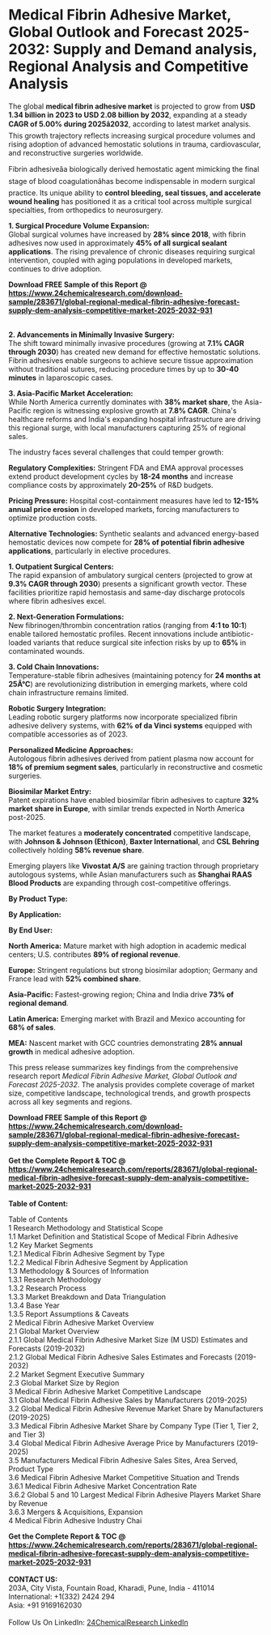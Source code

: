 <h1>Medical Fibrin Adhesive Market, Global Outlook and Forecast 2025-2032: Supply and Demand analysis, Regional Analysis and Competitive Analysis</h1><p>The global <strong>medical fibrin adhesive market</strong> is projected to grow from <strong>USD 1.34 billion in 2023 to USD 2.08 billion by 2032</strong>, expanding at a steady <strong>CAGR of 5.00% during 2025â2032</strong>, according to latest market analysis. This growth trajectory reflects increasing surgical procedure volumes and rising adoption of advanced hemostatic solutions in trauma, cardiovascular, and reconstructive surgeries worldwide.</p><p>Fibrin adhesiveâa biologically derived hemostatic agent mimicking the final stage of blood coagulationâhas become indispensable in modern surgical practice. Its unique ability to <strong>control bleeding, seal tissues, and accelerate wound healing</strong> has positioned it as a critical tool across multiple surgical specialties, from orthopedics to neurosurgery.</p><p><strong>1. Surgical Procedure Volume Expansion:</strong><br>
Global surgical volumes have increased by <strong>28% since 2018</strong>, with fibrin adhesives now used in approximately <strong>45% of all surgical sealant applications</strong>. The rising prevalence of chronic diseases requiring surgical intervention, coupled with aging populations in developed markets, continues to drive adoption.</p><div><b>Download FREE Sample of this Report @ 
            <a href="https://www.24chemicalresearch.com/download-sample/283671/global-regional-medical-fibrin-adhesive-forecast-supply-dem-analysis-competitive-market-2025-2032-931">
            https://www.24chemicalresearch.com/download-sample/283671/global-regional-medical-fibrin-adhesive-forecast-supply-dem-analysis-competitive-market-2025-2032-931</a></b></div><br><p><strong>2. Advancements in Minimally Invasive Surgery:</strong><br>
The shift toward minimally invasive procedures (growing at <strong>7.1% CAGR through 2030</strong>) has created new demand for effective hemostatic solutions. Fibrin adhesives enable surgeons to achieve secure tissue approximation without traditional sutures, reducing procedure times by up to <strong>30-40 minutes</strong> in laparoscopic cases.</p><p><strong>3. Asia-Pacific Market Acceleration:</strong><br>
While North America currently dominates with <strong>38% market share</strong>, the Asia-Pacific region is witnessing explosive growth at <strong>7.8% CAGR</strong>. China's healthcare reforms and India's expanding hospital infrastructure are driving this regional surge, with local manufacturers capturing 25% of regional sales.</p><p>The industry faces several challenges that could temper growth:</p><p><strong>Regulatory Complexities:</strong> Stringent FDA and EMA approval processes extend product development cycles by <strong>18-24 months</strong> and increase compliance costs by approximately <strong>20-25%</strong> of R&amp;D budgets.</p><p><strong>Pricing Pressure:</strong> Hospital cost-containment measures have led to <strong>12-15% annual price erosion</strong> in developed markets, forcing manufacturers to optimize production costs.</p><p><strong>Alternative Technologies:</strong> Synthetic sealants and advanced energy-based hemostatic devices now compete for <strong>28% of potential fibrin adhesive applications</strong>, particularly in elective procedures.</p><p><strong>1. Outpatient Surgical Centers:</strong><br>
The rapid expansion of ambulatory surgical centers (projected to grow at <strong>9.3% CAGR through 2030</strong>) presents a significant growth vector. These facilities prioritize rapid hemostasis and same-day discharge protocols where fibrin adhesives excel.</p><p><strong>2. Next-Generation Formulations:</strong><br>
New fibrinogen/thrombin concentration ratios (ranging from <strong>4:1 to 10:1</strong>) enable tailored hemostatic profiles. Recent innovations include antibiotic-loaded variants that reduce surgical site infection risks by up to <strong>65%</strong> in contaminated wounds.</p><p><strong>3. Cold Chain Innovations:</strong><br>
Temperature-stable fibrin adhesives (maintaining potency for <strong>24 months at 25Â°C</strong>) are revolutionizing distribution in emerging markets, where cold chain infrastructure remains limited.</p><p><strong>Robotic Surgery Integration:</strong><br>
	Leading robotic surgery platforms now incorporate specialized fibrin adhesive delivery systems, with <strong>62% of da Vinci systems</strong> equipped with compatible accessories as of 2023.</p><p><strong>Personalized Medicine Approaches:</strong><br>
	Autologous fibrin adhesives derived from patient plasma now account for <strong>18% of premium segment sales</strong>, particularly in reconstructive and cosmetic surgeries.</p><p><strong>Biosimilar Market Entry:</strong><br>
	Patent expirations have enabled biosimilar fibrin adhesives to capture <strong>32% market share in Europe</strong>, with similar trends expected in North America post-2025.</p><p>The market features a <strong>moderately concentrated</strong> competitive landscape, with <strong>Johnson &amp; Johnson (Ethicon)</strong>, <strong>Baxter International</strong>, and <strong>CSL Behring</strong> collectively holding <strong>58% revenue share</strong>.</p><p>Emerging players like <strong>Vivostat A/S</strong> are gaining traction through proprietary autologous systems, while Asian manufacturers such as <strong>Shanghai RAAS Blood Products</strong> are expanding through cost-competitive offerings.</p><p><strong>By Product Type:</strong></p><p><strong>By Application:</strong></p><p><strong>By End User:</strong></p><p><strong>North America:</strong> Mature market with high adoption in academic medical centers; U.S. contributes <strong>89% of regional revenue</strong>.</p><p><strong>Europe:</strong> Stringent regulations but strong biosimilar adoption; Germany and France lead with <strong>52% combined share</strong>.</p><p><strong>Asia-Pacific:</strong> Fastest-growing region; China and India drive <strong>73% of regional demand</strong>.</p><p><strong>Latin America:</strong> Emerging market with Brazil and Mexico accounting for <strong>68% of sales</strong>.</p><p><strong>MEA:</strong> Nascent market with GCC countries demonstrating <strong>28% annual growth</strong> in medical adhesive adoption.</p><p>This press release summarizes key findings from the comprehensive research report <em>Medical Fibrin Adhesive Market, Global Outlook and Forecast 2025-2032</em>. The analysis provides complete coverage of market size, competitive landscape, technological trends, and growth prospects across all key segments and regions.</p><div><b>Download FREE Sample of this Report @ 
            <a href="https://www.24chemicalresearch.com/download-sample/283671/global-regional-medical-fibrin-adhesive-forecast-supply-dem-analysis-competitive-market-2025-2032-931">
            https://www.24chemicalresearch.com/download-sample/283671/global-regional-medical-fibrin-adhesive-forecast-supply-dem-analysis-competitive-market-2025-2032-931</a></b></div><br><div><b>Get the Complete Report & TOC @ 
            <a href="https://www.24chemicalresearch.com/reports/283671/global-regional-medical-fibrin-adhesive-forecast-supply-dem-analysis-competitive-market-2025-2032-931">
            https://www.24chemicalresearch.com/reports/283671/global-regional-medical-fibrin-adhesive-forecast-supply-dem-analysis-competitive-market-2025-2032-931</a></b></div><br>
            <b>Table of Content:</b><p>Table of Contents<br />
1 Research Methodology and Statistical Scope<br />
1.1 Market Definition and Statistical Scope of Medical Fibrin Adhesive<br />
1.2 Key Market Segments<br />
1.2.1 Medical Fibrin Adhesive Segment by Type<br />
1.2.2 Medical Fibrin Adhesive Segment by Application<br />
1.3 Methodology & Sources of Information<br />
1.3.1 Research Methodology<br />
1.3.2 Research Process<br />
1.3.3 Market Breakdown and Data Triangulation<br />
1.3.4 Base Year<br />
1.3.5 Report Assumptions & Caveats<br />
2 Medical Fibrin Adhesive Market Overview<br />
2.1 Global Market Overview<br />
2.1.1 Global Medical Fibrin Adhesive Market Size (M USD) Estimates and Forecasts (2019-2032)<br />
2.1.2 Global Medical Fibrin Adhesive Sales Estimates and Forecasts (2019-2032)<br />
2.2 Market Segment Executive Summary<br />
2.3 Global Market Size by Region<br />
3 Medical Fibrin Adhesive Market Competitive Landscape<br />
3.1 Global Medical Fibrin Adhesive Sales by Manufacturers (2019-2025)<br />
3.2 Global Medical Fibrin Adhesive Revenue Market Share by Manufacturers (2019-2025)<br />
3.3 Medical Fibrin Adhesive Market Share by Company Type (Tier 1, Tier 2, and Tier 3)<br />
3.4 Global Medical Fibrin Adhesive Average Price by Manufacturers (2019-2025)<br />
3.5 Manufacturers Medical Fibrin Adhesive Sales Sites, Area Served, Product Type<br />
3.6 Medical Fibrin Adhesive Market Competitive Situation and Trends<br />
3.6.1 Medical Fibrin Adhesive Market Concentration Rate<br />
3.6.2 Global 5 and 10 Largest Medical Fibrin Adhesive Players Market Share by Revenue<br />
3.6.3 Mergers & Acquisitions, Expansion<br />
4 Medical Fibrin Adhesive Industry Chai</p><div><b>Get the Complete Report & TOC @ 
            <a href="https://www.24chemicalresearch.com/reports/283671/global-regional-medical-fibrin-adhesive-forecast-supply-dem-analysis-competitive-market-2025-2032-931">
            https://www.24chemicalresearch.com/reports/283671/global-regional-medical-fibrin-adhesive-forecast-supply-dem-analysis-competitive-market-2025-2032-931</a></b></div><br><b>CONTACT US:</b><br>
            203A, City Vista, Fountain Road, Kharadi, Pune, India - 411014<br>
            International: +1(332) 2424 294<br>
            Asia: +91 9169162030 <br><br>
            Follow Us On LinkedIn: <a href="https://www.linkedin.com/company/24chemicalresearch/">24ChemicalResearch LinkedIn</a>